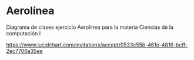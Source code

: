# Aerolínea
Diagrama de clases ejercicio Aerolínea para la materia Ciencias de la computación I

https://www.lucidchart.com/invitations/accept/0533c55b-461e-4816-bcff-2ec7706a35ee
